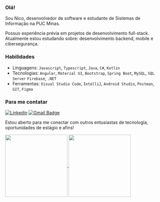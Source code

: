 
### Olá!

Sou Nico, desenvolvedor de software e estudante de Sistemas de Informação na PUC Minas.

Possuo experiência prévia em projetos de desenvolvimento full-stack. Atualmente estou estudando sobre: desenvolvimento backend, mobile e cibersegurança. 



### Habilidades

- Linguagens: ``Javascript``, ``Typescript``, ``Java``, ``C#``, ``Kotlin``
- Tecnologias: ``Angular``, ``Material UI``, ``Bootstrap``, ``Spring Boot``, ``MySQL``, ``SQL Server`` ``Firebase``, ``.NET``
- Ferramentas: ``Visual Studio Code``, ``IntelliJ``, ``Android Studio``, ``Postman``, ``GIT``, ``Figma``

### Para me contatar

[![Linkedin](https://img.shields.io/badge/linkedin-292D3E?style=flat-square&logo=Linkedin&logoColor=white&link=https://www.linkedin.com/in/nico-rocha/)](https://www.linkedin.com/in/nico-rocha/)
[![Gmail Badge](https://img.shields.io/badge/-email-292D3E?style=flat-square&logo=Gmail&logoColor=white&link=mailto:nicocossta@gmail.com)](mailto:nicocossta@gmail.com)

Estou aberto para me conectar com outros entusiastas de tecnologia, oportunidades de estágio e afins!

<a href="https://github.com/anuraghazra/github-readme-stats">
  <img height=200 align="center" src="https://github-readme-stats.vercel.app/api?username=jesternook&show_icons=true&theme=material-palenight&include_all_commits=true&hide_border=true"/>
</a>
<a href="https://github.com/jesternook">
  <img height=200 align="center" src="https://github-readme-stats.vercel.app/api/top-langs?username=jesternook&layout=compact&langs_count=10&card_width=320&theme=material-palenight&hide_border=true" />
</a>
<!-- [![Top Langs](https://github-readme-stats.vercel.app/api/top-langs/?username=jesternook&size_weight=0.5&count_weight=0.5&layout=compact&langs_count=10&theme=material-palenight&hide_border=true)](https://github.com/jesternook/github-readme-stats) -->
